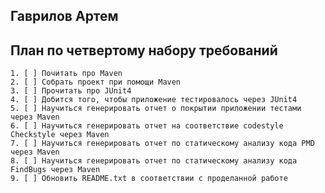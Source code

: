 ## Гаврилов Артем

## План по четвертому набору требований
    1. [ ] Почитать про Maven
    2. [ ] Собрать проект при помощи Maven
    3. [ ] Прочитать про JUnit4
    4. [ ] Добится того, чтобы приложение тестировалось через JUnit4
    5. [ ] Научиться генерировать отчет о покрытии приложении тестами через Maven
    6. [ ] Научиться генерировать отчет на соответствие codestyle Checkstyle через Maven
    7. [ ] Научиться генерировать отчет по статическому анализу кода PMD через Maven
    8. [ ] Научиться генерировать отчет по статическому анализу кода FindBugs через Maven
    9. [ ] Обновить README.txt в соответствии с проделанной работе
